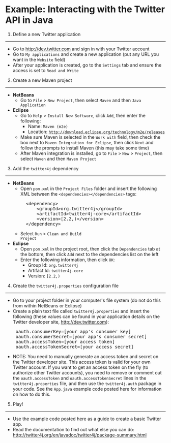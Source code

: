 Example: Interacting with the Twitter API in Java
=================================================

1. Define a new Twitter application
-----------------------------------
   * Go to http://dev.twitter.com and sign in with your Twitter account
   * Go to <code>My applications</code> and create a new application (put any URL you want in the <code>Website</code> field)
   * After your application is created, go to the <code>Settings</code> tab and ensure the access is set to <code>Read and Write</code>

2. Create a new Maven project
-----------------------------
   * <b>NetBeans</b>
      * Go to <code>File</code> &gt; <code>New Project</code>, then select <code>Maven</code> and then <code>Java Application</code>
   * <b>Eclipse</b>
      * Go to <code>Help</code> &gt; <code>Install New Software</code>, click <code>Add</code>, then enter the following:
          * Name: <code>Maven (m2e)</code>
          * Location: <code>http://download.eclipse.org/technology/m2e/releases</code>
      * Make sure Maven is selected in the <code>Work with</code> field, then check the box next to <code>Maven Integration for Eclipse</code>, then click <code>Next</code> and follow the prompts to install Maven (this may take some time)
      * After Maven integration is installed, go to <code>File</code> &gt; <code>New</code> &gt; <code>Project</code>, then select <code>Maven</code> and then <code>Maven Project</code>

3. Add the <code>twitter4j</code> dependency
--------------------------------------------
   * <b>NetBeans</b>
      * Open <code>pom.xml</code> in the <code>Project Files</code> folder and insert the following XML between the <code>&lt;dependencies&gt;&lt;/dependencies&gt;</code> tags:
        <pre>
          &lt;dependency&gt;
              &lt;groupId&gt;org.twitter4j&lt;/groupId&gt;
              &lt;artifactId&gt;twitter4j-core&lt;/artifactId&gt;
              &lt;version&gt;[2.2,)&lt;/version&gt;
          &lt;/dependency&gt;
        </pre>
      * Select <code>Run</code> &gt; <code>Clean and Build Project</code>
   * <b>Eclipse</b>
      * Open <code>pom.xml</code> in the project root, then click the <code>Dependencies</code> tab at the bottom, then click <code>Add</code> next to the dependencies list on the left
      * Enter the following information, then click <code>OK</code>:
         * Group Id: <code>org.twitter4j</code>
         * Artifact Id: <code>twitter4j-core</code>
         * Version: <code>[2.2,)</code>

4. Create the <code>twitter4j.properties</code> configuration file
------------------------------------------------------------------
   * Go to your project folder in your computer's file system (do not do this from within NetBeans or Eclipse)
   * Create a plain text file called <code>twitter4j.properties</code> and insert the following (these values can be found in your application details on the Twitter developer site, http://dev.twitter.com):
     <pre>
      oauth.consumerKey=[your app's consumer key]
      oauth.consumerSecret=[your app's consumer secret]
      oauth.accessToken=[your access token]
      oauth.accessTokenSecret=[your access secret]
     </pre>
   * NOTE: You need to manually generate an access token and secret on the Twitter developer site. This access token is valid for your own Twitter account. If you want to get an access token on the fly (to authorize other Twitter accounts), you need to remove or comment out the <code>oauth.accessToken</code> and <code>oauth.accessTokenSecret</code> lines in the <code>twitter4j.properties</code> file, and then use the <code>twitter4j.auth</code> package in your code. See the <code>App.java</code> example code posted here for information on how to do this.

5. Play!
--------
   * Use the example code posted here as a guide to create a basic Twitter app.
   * Read the documentation to find out what else you can do: http://twitter4j.org/en/javadoc/twitter4j/package-summary.html
